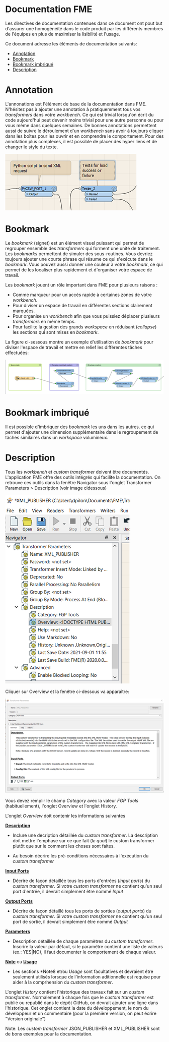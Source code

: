 # Documentation FME


Les directives de documentation contenues dans ce document ont pout but d'assurer une homogénéité dans le code produit par les différents membres de l'équipes en plus de maximiser la lisibilité et l'usage.

Ce document adresse les éléments de documentation suivants:

 - [Annotation](#Annotation)
 - [Bookmark](#Bookmark)
 - [Bookmark imbriqué](#Bookmark-imbriqué)
 - [Description](#Description)


# Annotation

L'annonations est l'élément de base de la documentation dans FME.  N'hésitez pas à ajouter une annotation à pratiquemment tous vos *transformers* dans votre *workbench*.  Ce qui est trivial lorsqu'on écrit du code aujourd'hui peut devenir moins trivial pour une autre personne ou pour vous même dans quelques semaines.  De bonnes annotations permettent aussi de suivre le déroulement d'un *workbench* sans avoir à toujours cliquer dans les boîtes pour les ouvrir et en comprendre le comportement.  Pour des annotation plus complexes, il est possible de placer des hyper liens et de changer le style du texte.

![img_3.png](img_3.png)

# Bookmark

Le *bookmark* (signet) est un élément visuel puissant qui permet de regrouper ensemble des *transformers* qui forment une unité de traitement.  Les *bookmarks* permettent de simuler des sous-routines.  Vous devriez toujours ajouter une courte phrase qui résume ce qui s'exécute dans le *bookmark*.  Vous pouvez aussi donner une couleur à votre *bookmark*, ce qui permet de les localiser plus rapidement et d'organiser votre espace de travail.

Les *bookmark* jouent un rôle important dans FME pour plusieurs raisons :

  * Comme marqueur pour un accès rapide à certaines zones de votre *workbench*.
  * Pour diviser un espace de travail en différentes sections clairement marquées.
  * Pour organise un *workbench* afin que vous puissiez déplacer plusieurs *transformers* en même temps.
  * Pour facilite la gestion des grands *workspace* en réduisant (*collapse*) les sections qui sont mises en *bookmark*.

La figure ci-sessous montre un exemple d'utilisation de *bookmark* pour diviser l'espace de travail et mettre en relief les différentes tâches effectuées:

![img.png](img.png)

# Bookmark imbriqué

Il est possible d'imbriquer des *bookmark* les uns dans les autres.  ce qui permet d'ajouter une dimension supplémentaire dans le regroupement de tâches similaires dans un *workspace* volumineux.

# Description

Tous les *workbench* et *custom transformer* doivent être documentés.  L'application FME offre des outils intégrés qui facilite la documentation.  On retrouve ces outils dans la fenêtre Navigator sous l'onglet Transformer Parameters > Description (voir image cidessous)

![img_1.png](img_1.png)

Cliquer sur Overview et la fenêtre ci-dessous va apparaître:

![img_2.png](img_2.png)

Vous devez remplir le champ  *Category* avec la valeur *FGP Tools* (habituellement), l'onglet Overview et l'onglet History.

L'onglet *Overview* doit contenir les informations suivantes

<u>**Description**</u>

  * Inclure une decription détaillée du *custom transformer*.  La description doit mettre l'emphase sur ce que fait (*le quoi*) le custom transformer plutôt que sur le comment les choses sont faites.

  * Au besoin décrire les pré-conditions nécessaires à l'exécution du *custom transformer*

 
<u>**Input Ports**</u>

  * Décrire de façon détaillée tous les ports d'entrées (*input ports*) du *custom transformer*. Si votre *custom transformer* ne contient qu'un seul port d'entrée, il devrait simplement être nommé *Input*


<u>**Output Ports**</u>

  * Décrire de façon détaillé tous les ports de sorties (*output ports*) du *custom transformer*. Si votre *custom transformer* ne contient qu'un seul port de sortie, il devrait simplement être nommé *Output*


<u>**Parameters**</u>

  * Description détaillée de chaque paramètres du *custom transformer*.  Inscrire la valeur par défaut, si le paramètre contient une liste de valeurs (ex.: YES|NO), il faut documenter le comportement de chaque valeur. 


<u>**Note**</u> ou <u>**Usage**</u> 

  * Les sections *Note8 et/ou *Usage* sont facultatives et devraient être seulement utilisés lorsque de l'information aditionnelle est requise pour aider à la comprhension du *custom transformer*.


L'onglet *History* contient l'historique des travaux fait sur un *custom transformer*.  Normalement à chaque fois que le *custom transformer* est publié ou republié dans le dépôt GitHub, on devrait ajouter une ligne dans l'historique.  Cet onglet contient la date du développement, le nom du développeur et un commentaire (pour la première version, on peut écrire "Version originale")

Note: Les *custom transformer* JSON_PUBLISHER et XML_PUBLISHER sont de bons exemples pour la documentation.
